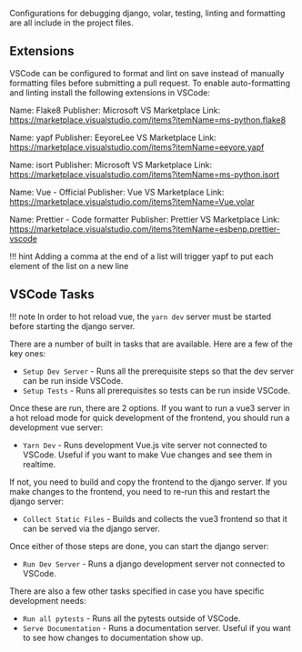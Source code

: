 Configurations for debugging django, volar, testing, linting and formatting are all include in the project files.

## Extensions

VSCode can be configured to format and lint on save instead of manually formatting files before submitting a pull request.
To enable auto-formatting and linting install the following extensions in VSCode:

Name: Flake8
Publisher: Microsoft
VS Marketplace Link: https://marketplace.visualstudio.com/items?itemName=ms-python.flake8

Name: yapf
Publisher: EeyoreLee
VS Marketplace Link: https://marketplace.visualstudio.com/items?itemName=eeyore.yapf

Name: isort
Publisher: Microsoft
VS Marketplace Link: https://marketplace.visualstudio.com/items?itemName=ms-python.isort

Name: Vue - Official
Publisher: Vue
VS Marketplace Link: https://marketplace.visualstudio.com/items?itemName=Vue.volar

Name: Prettier - Code formatter
Publisher: Prettier
VS Marketplace Link: https://marketplace.visualstudio.com/items?itemName=esbenp.prettier-vscode

<!-- prettier-ignore -->
!!! hint
     Adding a comma at the end of a list will trigger yapf to put each element of the list on a new line

## VSCode Tasks

<!-- prettier-ignore -->
!!! note
     In order to hot reload vue, the `yarn dev` server must be started before starting the django server.

There are a number of built in tasks that are available. Here are a few of the key ones:

- `Setup Dev Server` - Runs all the prerequisite steps so that the dev server can be run inside VSCode.
- `Setup Tests` - Runs all prerequisites so tests can be run inside VSCode.

Once these are run, there are 2 options.  If you want to run a vue3 server in a hot reload mode for quick development of the frontend, you should run a development vue server:

- `Yarn Dev` - Runs development Vue.js vite server not connected to VSCode. Useful if you want to make Vue changes and see them in realtime.

If not, you need to build and copy the frontend to the django server.  If you make changes to the frontend, you need to re-run this and restart the django server:

- `Collect Static Files` - Builds and collects the vue3 frontend so that it can be served via the django server.

Once either of those steps are done, you can start the django server:

- `Run Dev Server` - Runs a django development server not connected to VSCode.

There are also a few other tasks specified in case you have specific development needs:

- `Run all pytests` - Runs all the pytests outside of VSCode.
- `Serve Documentation` - Runs a documentation server. Useful if you want to see how changes to documentation show up.
